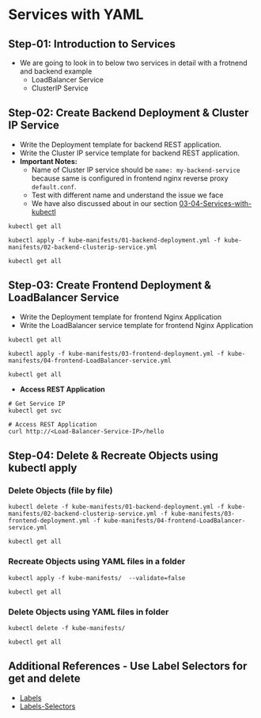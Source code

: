 # Services with YAML

## Step-01: Introduction to Services
- We are going to look in to below two services in detail with a frotnend and backend example
  - LoadBalancer Service
  - ClusterIP Service

## Step-02: Create Backend Deployment & Cluster IP Service
- Write the Deployment template for backend REST application.
- Write the Cluster IP service template for backend REST application.
- **Important Notes:**
  - Name of Cluster IP service should be `name: my-backend-service` because  same is configured in frontend nginx reverse proxy `default.conf`.
  - Test with different name and understand the issue we face
  - We have also discussed about in our section [03-04-Services-with-kubectl](https://github.com/atingupta2005/azure-aks-kubernetes-masterclass/tree/master/03-Kubernetes-Fundamentals-with-kubectl/03-04-Services-with-kubectl)
```
kubectl get all
```
```
kubectl apply -f kube-manifests/01-backend-deployment.yml -f kube-manifests/02-backend-clusterip-service.yml
```
```
kubectl get all
```


## Step-03: Create Frontend Deployment & LoadBalancer Service
- Write the Deployment template for frontend Nginx Application
- Write the LoadBalancer service template for frontend Nginx Application
```
kubectl get all
```
```
kubectl apply -f kube-manifests/03-frontend-deployment.yml -f kube-manifests/04-frontend-LoadBalancer-service.yml
```
```
kubectl get all
```
- **Access REST Application**
```
# Get Service IP
kubectl get svc
```
```
# Access REST Application
curl http://<Load-Balancer-Service-IP>/hello
```

## Step-04: Delete & Recreate Objects using kubectl apply
### Delete Objects (file by file)
```
kubectl delete -f kube-manifests/01-backend-deployment.yml -f kube-manifests/02-backend-clusterip-service.yml -f kube-manifests/03-frontend-deployment.yml -f kube-manifests/04-frontend-LoadBalancer-service.yml
```
```
kubectl get all
```
### Recreate Objects using YAML files in a folder
```
kubectl apply -f kube-manifests/  --validate=false
```
```
kubectl get all
```
### Delete Objects using YAML files in folder
```
kubectl delete -f kube-manifests/
```
```
kubectl get all
```


## Additional References - Use Label Selectors for get and delete
- [Labels](https://kubernetes.io/docs/concepts/cluster-administration/manage-deployment/#using-labels-effectively)
- [Labels-Selectors](https://kubernetes.io/docs/concepts/overview/working-with-objects/labels/#label-selectors)
